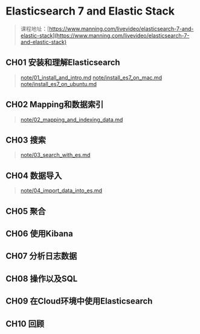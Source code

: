 # Elasticsearch 7 and Elastic Stack

> 课程地址：[https://www.manning.com/livevideo/elasticsearch-7-and-elastic-stack](https://www.manning.com/livevideo/elasticsearch-7-and-elastic-stack)

## CH01 安装和理解Elasticsearch

> [note/01_install_and_intro.md](note/01_install_and_intro.md)
> [note/install_es7_on_mac.md](note/install_es7_on_mac.md)
> [note/install_es7_on_ubuntu.md](note/install_es7_on_ubuntu.md)

## CH02 Mapping和数据索引

> [note/02_mapping_and_indexing_data.md](note/02_mapping_and_indexing_data.md)

## CH03 搜索

> [note/03_search_with_es.md](note/03_search_with_es.md)

## CH04 数据导入

> [note/04_import_data_into_es.md](note/04_import_data_into_es.md)

## CH05 聚合

> 

## CH06 使用Kibana

> 

## CH07 分析日志数据

> 

## CH08 操作以及SQL

> 

## CH09 在Cloud环境中使用Elasticsearch

> 

## CH10 回顾

> 